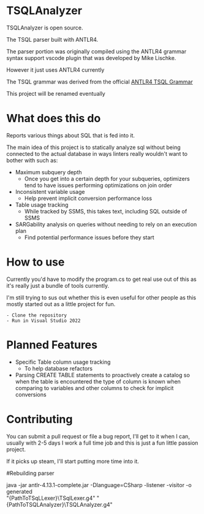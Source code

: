 # TSQLAnalyzer

TSQLAnalyzer is open source.

The TSQL parser built with ANTLR4.

The parser portion was originally compiled using the ANTLR4 grammar syntax support vscode plugin that was developed by Mike Lischke.

However it just uses ANTLR4 currently

The TSQL grammar was derived from the official [ANTLR4 TSQL Grammar](
https://github.com/antlr/grammars-v4/blob/master/sql/tsql/TSQLAnalyzer.g4)

This project will be renamed eventually

# What does this do
Reports various things about SQL that is fed into it.

The main idea of this project is to statically analyze sql without being connected to the actual database in ways linters really wouldn't want to bother with such as:

- Maximum subquery depth
    - Once you get into a certain depth for your subqueries, optimizers tend to have issues performing optimizations on join order 
- Inconsistent variable usage
    - Help prevent implicit conversion performance loss
- Table usage tracking
    - While tracked by SSMS, this takes text, including SQL outside of SSMS 
- SARGability analysis on queries without needing to rely on an execution plan
    - Find potential performance issues before they start

# How to use 

Currently you'd have to modify the program.cs to get real use out of this as it's really just a bundle of tools currently. 

I'm still trying to sus out whether this is even useful for other people as this mostly started out as a little project for fun.


    - Clone the repository 
    - Run in Visual Studio 2022

# Planned Features

- Specific Table column usage tracking 
    -  To help database refactors
- Parsing CREATE TABLE statements to proactively create a catalog so when the table is encountered the type of column is known when comparing to variables and other columns to check for implicit conversions


# Contributing

You can submit a pull request or file a bug report, I'll get to it when I can, usually with 2-5 days I work a full time job and this is just a fun little passion project.

If it picks up steam, I'll start putting more time into it.

#Rebuilding parser

java -jar antlr-4.13.1-complete.jar -Dlanguage=CSharp -listener -visitor -o generated  
"{PathToTSqLLexer}\TSqlLexer.g4"  "{PathToTSQLAnalyzer}\TSQLAnalyzer.g4"


